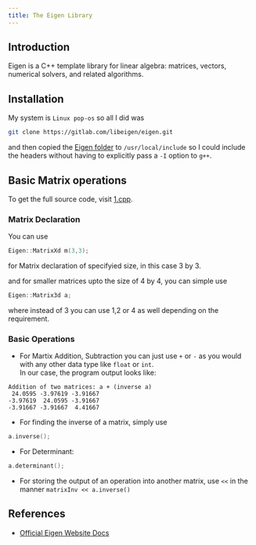 ```yaml
---
title: The Eigen Library
---
```


## Introduction

Eigen is a C++ template library for linear algebra: matrices, vectors, numerical solvers, and related algorithms.

## Installation

My system is `Linux pop-os` so all I did was

```sh
git clone https://gitlab.com/libeigen/eigen.git
```
and then copied the [Eigen folder](https://gitlab.com/libeigen/eigen/-/tree/master/Eigen) to `/usr/local/include` so I could include the headers without having to explicitly pass a `-I` option to `g++`.

## Basic Matrix operations

To get the full source code, visit [1.cpp](https://github.com/DhruvaG2000/Blog/extras/1.cpp).<br>

### Matrix Declaration

You can use
```c++
Eigen::MatrixXd m(3,3);
```
for Matrix declaration of specifyied size, in this case 3 by 3.

and for smaller matrices upto the size of 4 by 4, you can simple use
```c++
Eigen::Matrix3d a;
```
where instead of 3 you can use 1,2 or 4 as well depending on the requirement.

### Basic Operations

- For Martix Addition, Subtraction you can just use `+` or `-` as you would with any other data type like `float` or `int`.<br>
In our case, the program output looks like:
```
Addition of two matrices: a + (inverse a)
 24.0595 -3.97619 -3.91667
-3.97619  24.0595 -3.91667
-3.91667 -3.91667  4.41667
```

- For finding the inverse of a matrix, simply use
```c++
a.inverse();
```

- For Determinant:
```c++
a.determinant();
```

- For storing the output of an operation into another matrix, use `<<` in the manner `matrixInv << a.inverse()`

## References

- [Official Eigen Website Docs](https://eigen.tuxfamily.org/dox/GettingStarted.html)
